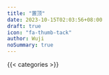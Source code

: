 ```yaml
---
title: "置顶"
date: 2023-10-15T02:03:56+08:00
draft: true
icon: "fa-thumb-tack"
author: Wuji
noSummary: true
---
```


{{< categories >}}